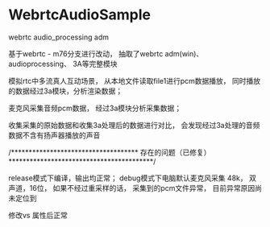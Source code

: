 # WebrtcAudioSample
webrtc audio_processing adm

基于webrtc - m76分支进行改动， 抽取了webrtc  adm(win)、 audioprocessing、 3A等完整模块

模拟rtc中多流真人互动场景， 从本地文件读取file1进行pcm数据播放， 同时播放的数据经过3a模块，分析渲染数据；

麦克风采集音频pcm数据， 经过3a模块分析采集数据；

收集采集的原始数据和收集3a处理后的数据进行对比， 会发现经过3a处理的音频数据不含有扬声器播放的声音


/************************************ 存在的问题（已修复） *****************************************/

release模式下编译，输出均正常；
debug模式下电脑默认麦克风采集 48k， 双声道，16位， 如果不经过重采样的话， 采集到的pcm文件异常， 目前异常原因尚未定位到

修改vs 属性后正常
